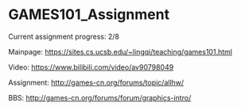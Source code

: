 # GAMES101_Assignment

Current assignment progress: 2/8

Mainpage: https://sites.cs.ucsb.edu/~lingqi/teaching/games101.html

Video: https://www.bilibili.com/video/av90798049

Assignment: http://games-cn.org/forums/topic/allhw/

BBS: http://games-cn.org/forums/forum/graphics-intro/

